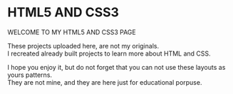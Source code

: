 # HTML5 AND CSS3

WELCOME TO MY HTML5 AND CSS3 PAGE

These projects uploaded here, are not my originals.<br>
I recreated already built projects to learn more about HTML and CSS.

I hope you enjoy it, but do not forget that you can not use these layouts as yours patterns.<br>
They are not mine, and they are here just for educational porpuse.
